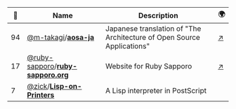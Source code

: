 |:star2: | Name | Description | 🌍|
|---|---|---|---|
|94|[@m-takagi](https://github.com/m-takagi)/[**aosa-ja**](https://github.com/m-takagi/aosa-ja)|Japanese translation of "The Architecture of Open Source Applications"|[:arrow_upper_right:](http://www.aosabook.org/)|
|17|[@ruby-sapporo](https://github.com/ruby-sapporo)/[**ruby-sapporo.org**](https://github.com/ruby-sapporo/ruby-sapporo.org)|Website for Ruby Sapporo|[:arrow_upper_right:](http://ruby-sapporo.org/)|
|7|[@zick](https://github.com/zick)/[**Lisp-on-Printers**](https://github.com/zick/Lisp-on-Printers)|A Lisp interpreter in PostScript||

